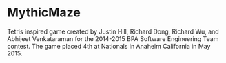 # MythicMaze
Tetris inspired game created by Justin Hill, Richard Dong, Richard Wu, 
and Abhijeet Venkataraman for the 2014-2015 BPA Software Engineering Team contest.
The game placed 4th at Nationals in Anaheim California in May 2015.
